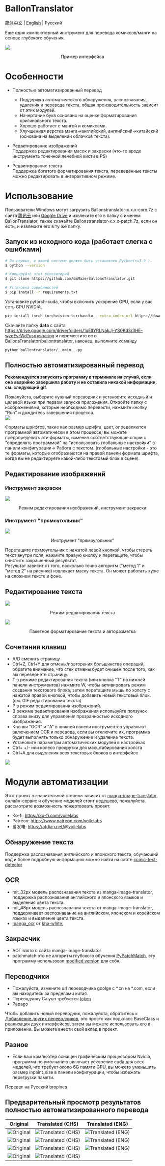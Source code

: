 # BallonTranslator
[简体中文](README.md) | [English](README_EN.md) | Русский

Еще один компьютерный инструмент для перевода комиксов/манги на основе глубокого обучения.

<img src="doc/src/ui0.jpg" div align=center>

<p align=center>
Пример интерфейса
</p>

# Особенности
* Полностью автоматизированный перевод  
  - Поддержка автоматического обнаружения, распознавания, удаления и перевода текста, общая производительность зависит от этих модулей.
  - Начертание букв основано на оценке форматирования оригинального текста.
  - Хорошо работает с мангой и комиксами.
  - Улучшенная верстка манга->английский, английский->китайский (основана на выделении облачков текста).
  
* Редактирование изображений  
  Поддержка редактирования масок и закраски (что-то вроде инструмента точечной лечебной кисти в PS) 
  
* Редактирование текста  
  Поддержка богатого форматирования текста, переведенные тексты можно редактировать в интерактивном режиме.

# Использование

Пользователи Windows могут загрузить Ballonstranslator-x.x.x-core.7z с сайта [腾讯云](https://share.weiyun.com/xoRhz9i4) или [Google Drive](https://drive.google.com/drive/folders/1uElIYRLNakJj-YS0Kd3r3HE-wzeEvrWd?usp=sharing) и извлеките его в папку с именем BallonTranslator, также скачайте Ballonstranslator-x.x.x-patch.7z, если он есть, и извлеките его в ту же папку.

## Запуск из исходного кода (работает слегка с ошибками)

```bash
# Во-первых, в вашей системе должен быть установлен Python(<=3.9 ).
$ python --version

# Клонируйте этот репозиторий
$ git clone https://github.com/dmMaze/BallonsTranslator.git

# Установка зависимостей
$ pip install -r requirements.txt
```

Установите pytorch-cuda, чтобы включить ускорение GPU, если у вас есть GPU NVIDIA.

```bash
pip install torch torchvision torchaudio --extra-index-url https://download.pytorch.org/whl/cu116
```

Скачайте папку **data** с сайта https://drive.google.com/drive/folders/1uElIYRLNakJj-YS0Kd3r3HE-wzeEvrWd?usp=sharing и переместите ее в BallonsTranslator/ballontranslator, наконец, выполните команду

```bash
python ballontranslator/__main__.py
```

## Полностью автоматизированный перевод
**Рекомендуется запускать программу в терминале на случай, если она аварийно завершила работу и не оставила никакой информации, см. следующий gif**.

Пожалуйста, выберите нужный переводчик и установите исходный и целевой языки при первом запуске приложения. Откройте папку с изображениями, которые необходимо перевести, нажмите кнопку "Run" и дождитесь завершения процесса.  
<img src="doc/src/run.gif">  

Форматы шрифтов, такие как размер шрифта, цвет, определяются программой автоматически в этом процессе, вы можете предопределить эти форматы, изменив соответствующие опции с "определять программой" на "использовать глобальные настройки" в панели конфигурации-> Работа с текстом. (глобальные настройки - это те форматы, которые отображаются на правой панели формата шрифта, когда вы не редактируете какой-либо текстовый блок в сцене).

## Редактирование изображений

### Инструмент закраски
<img src="doc/src/imgedit_inpaint.gif">
<p align = "center">
Режим редактирования изображений, инструмент закраски
</p>

### Инструмент "прямоугольник"
<img src="doc/src/rect_tool.gif">
<p align = "center">
Инструмент "прямоугольник"
</p>

Перетащите прямоугольник с нажатой левой кнопкой, чтобы стереть текст внутри поля, нажмите правую кнопку и перетащите, чтобы очистить закрашенный результат.  
Результат зависит от того, насколько точно алгоритм ("метод 1" и "метод 2" на рисунке) извлекает маску текста. Он может работать хуже на сложном тексте и фоне.  

## Редактирование текста
<img src="doc/src/textedit.gif">
<p align = "center">
Режим редактирования текста
</p>

<img src="doc/src/multisel_autolayout.gif" div align=center>
<p align=center>
Пакетное форматирование текста и авторазметка
</p>

## Сочетания клавиш
* A/D сменить страницу
* Ctrl+Z, Ctrl+Y для отмены/повторения большинства операций, обратите внимание, что стек отмены будет очищен после того, как вы перевернете страницу.
* T в режиме редактирования текста (или кнопка "T" на нижней панели инструментов) нажмите W, чтобы активировать режим создания текстового блока, затем перетащите мышь по холсту с нажатой правой кнопкой, чтобы добавить новый текстовый блок. (см. GIF редактирования текста)
* P в режим редактирования изображений.
* В режиме редактирования изображения используйте ползунок справа внизу для управления прозрачностью исходного изображения.
* Кнопки "OCR" и "A" в нижней панели инструментов управляют включением OCR и перевода, если вы отключите их, программа будет выполнять только обнаружение и удаление текста.  
* Установите параметры автоматических модулей в настройках
* Ctrl+ +/- или колесо прокрутки для масштабирования холста
* Ctrl+A для выделения всех текстовых блоков в интерфейсе

<img src="doc/src/configpanel.png">  


# Модули автоматизации
Этот проект в значительной степени зависит от [manga-image-translator](https://github.com/zyddnys/manga-image-translator), онлайн-сервис и обучение моделей стоит недешево, пожалуйста, рассмотрите возможность пожертвовать проект:  
- Ko-fi: <https://ko-fi.com/voilelabs>
- Patreon: <https://www.patreon.com/voilelabs>
- 爱发电: <https://afdian.net/@voilelabs>
  
## Обнаружение текста
Поддержка распознавания английского и японского текста, обучающий код и более подробную информацию можно найти на сайте [comic-text-detector](https://github.com/dmMaze/comic-text-detector)

## OCR
 * mit_32px модель распознавания текста из manga-image-translator, поддержка распознавания английского и японского языков и выделения цвета текста.
 * mit_48px модель распознавания текста от manga-image-translator, поддерживает распознавание на английском, японском и корейском языках и выделение цвета текста.
 * [manga_ocr](https://github.com/kha-white/manga-ocr) от [kha-white](https://github.com/kha-white), 

## Закрасчик
  * AOT взято с сайта manga-image-translator
  * patchmatch это не алгоритм глубокого обучения [PyPatchMatch](https://github.com/vacancy/PyPatchMatch), эту программу использовал [modified version](https://github.com/dmMaze/PyPatchMatchInpaint) для себя.
  

## Переводчики
 * Пожалуйста, измените url переводчика goolge с *.cn на *.com, если вы находитесь за пределами китая.    
 * Переводчику Caiyun требуется [token](https://dashboard.caiyunapp.com/)
 * Papago

 Чтобы добавить новый переводчик, пожалуйста, обратитесь к [Добавление других переводчиков](doc/add_translator_ru.md), это просто как подкласс BaseClass и реализация двух интерфейсов, затем вы можете использовать его в приложении. Вы можете внести свой вклад в проект.  


## Разное

* Если ваш компьютер оснащен графическим процессором Nvidia, программа по умолчанию включает ускорение cuda для всех моделей, что требует около 6G памяти GPU, вы можете уменьшить размер inpaint_size в панели конфигурации, чтобы избежать перегрузки памяти. 

Перевел на Русский [bropines](https://github.com/bropines)

## Предварительный просмотр результатов полностью автоматизированного перевода
|            Original            |         Translated (CHS)         |         Translated (ENG)         |
| :-----------------------------------------------------------------------------------------: | :-----------------------------------------------------------------------------------------: | :-----------------------------------------------------------------------------------------: |
|![Original](ballontranslator/data/testpacks/manga/original2.jpg 'https://twitter.com/mmd_96yuki/status/1320122899005460481')| ![Translated (CHS)](doc/src/result2.png) | ![Translated (ENG)](doc/src/original2_eng.png) |
|![Original](ballontranslator/data/testpacks/manga/original3.jpg 'https://twitter.com/_taroshin_/status/1231099378779082754')| ![Translated (CHS)](doc/src/original3.png) | ![Translated (ENG)](doc/src/original3_eng.png) |
| ![Original](ballontranslator/data//testpacks/manga/AisazuNihaIrarenai-003.jpg) | ![Translated (CHS)](doc/src/AisazuNihaIrarenai-003.png) | ![Translated (ENG)](doc/src/AisazuNihaIrarenai-003_eng.png) |
|           ![Original](ballontranslator/data//testpacks/comics/006049.jpg)           | ![Translated (CHS)](doc/src/006049.png) | |
